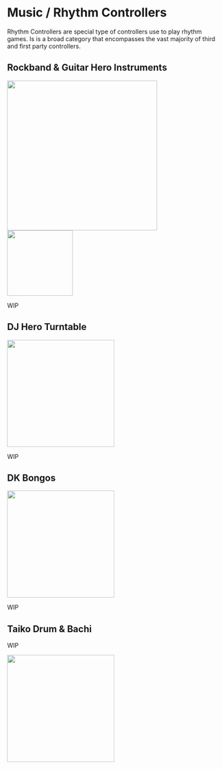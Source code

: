 # Music / Rhythm Controllers

Rhythm Controllers are special type of controllers use to play rhythm games.
Is is a broad category that encompasses the vast majority of third and first party controllers.


## Rockband & Guitar Hero Instruments
<img src="../../wiki_images/controllers/guitar-hero-guitars.jpg" width="350">
<img src="../../wiki_images/controllers/rockband-drums.jpg" width="153">

WIP

## DJ Hero Turntable

<img src="../../wiki_images/controllers/dj-hero-turntable.jpg" width="250">

WIP

## DK Bongos

<img src="../../wiki_images/controllers/dk-bongos.jpg" width="250">

WIP

## Taiko Drum & Bachi

WIP

<img src="../../wiki_images/controllers/taiko-drum-bachi.jpg" width="250">
